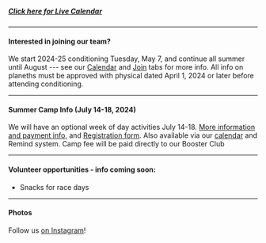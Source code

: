 ##### [Click here for Live Calendar](https://dutchforkrunners.com/Calendar)

---

#### Interested in joining our team?

We start 2024-25 conditioning Tuesday, May 7, and continue all summer until August --- see our
[Calendar](/Calendar) and [Join](/Join) tabs for more info.  All info on planeths must be approved with physical dated April 1, 2024 or later before attending conditioning.  

---

#### Summer Camp Info (July 14-18, 2024)

We will have an optional week of day activities July 14-18. [More information and payment info](https://docs.google.com/document/d/1uZdTXBiKFEN45F_buFTTU-ZYR_AZMsynRUFfl4cHqj4/edit?usp=sharing), and [Registration form](https://docs.google.com/forms/d/e/1FAIpQLScSIGBQZrDUVyED7YSrAnN3lmkrGDgkrBlIVvvpnYAJsmwwhQ/viewform?usp=sf_link).  Also available via our
[calendar](/Calendar) and Remind system. Camp fee will be paid directly to our Booster Club

---

#### Volunteer opportunities - info coming soon:

<!--
*Mike Moore Lake Murray Invitational
// [Mike Moore Lake Murray Invitational - Sign up for specific spots-](https://www.signupgenius.com/go/9040D4FADAF2FAB9-mike3)
-->

- Snacks for race days
<!--
//[Saturday Snacks Sign up for date(s) to bring -]//(https://www.signupgenius.com/go/9040D4FADAF2FAB9-meet2)
-->

---

#### Photos

Follow us [on Instagram](https://instagram.com/dutchforkrunners/)!
